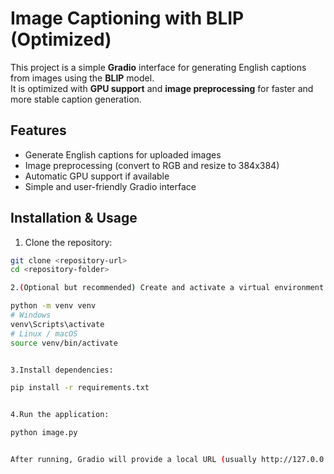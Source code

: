 # Image Captioning with BLIP (Optimized)

This project is a simple **Gradio** interface for generating English captions from images using the **BLIP** model.  
It is optimized with **GPU support** and **image preprocessing** for faster and more stable caption generation.

## Features
- Generate English captions for uploaded images
- Image preprocessing (convert to RGB and resize to 384x384)
- Automatic GPU support if available
- Simple and user-friendly Gradio interface

## Installation & Usage

1. Clone the repository:
```bash
git clone <repository-url>
cd <repository-folder>

2.(Optional but recommended) Create and activate a virtual environment:

python -m venv venv
# Windows
venv\Scripts\activate
# Linux / macOS
source venv/bin/activate


3.Install dependencies:

pip install -r requirements.txt


4.Run the application:

python image.py


After running, Gradio will provide a local URL (usually http://127.0.0.1:7860) to open in your browser and upload images.